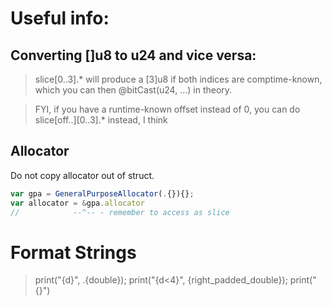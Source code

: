 # Useful info:

## Converting []u8 to u24 and vice versa:

>  slice[0..3].* will produce a [3]u8 if both indices are comptime-known, which you can then @bitCast(u24, ...) in theory.

>  FYI, if you have a runtime-known offset instead of 0, you can do slice[off..][0..3].* instead, I think


## Allocator

Do not copy allocator out of struct.

```ts
var gpa = GeneralPurposeAllocator(.{}){};
var allocator = &gpa.allocator
//            --^-- - remember to access as slice
```

# Format Strings

> print("{d}", .{double});
> print("{d<4}", {right_padded_double});
> print("{}")
